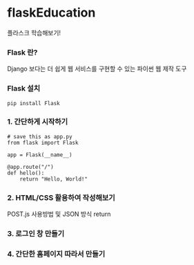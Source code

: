 # flaskEducation
플라스크 학습해보기!

### Flask 란?

Django 보다는 더 쉽게 웹 서비스를 구현할 수 있는 파이썬 웹 제작 도구

### Flask 설치

```
pip install Flask
```

### 1. 간단하게 시작하기

```
# save this as app.py
from flask import Flask

app = Flask(__name__)

@app.route("/")
def hello():
    return "Hello, World!"
```

### 2. HTML/CSS 활용하여 작성해보기

POST.js 사용방법 및 JSON 방식 return 

### 3. 로그인 창 만들기

### 4. 간단한 홈페이지 따라서 만들기
